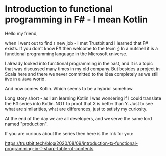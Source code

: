 # Introduction to functional programming in F# - I mean Kotlin

Hello my friend,

when I went out to find a new job - I met Trustbit and I learned that F# exists.
If you don't know F# then welcome to the team ;)
In a nutshell it is a functional programming language in the Microsoft universe.

I already looked into functional programming in the past,
and it is a topic that was discussed many times in my old company.
But besides a project in Scala here and there we never committed to the idea completely as we still live in a Java world.

And now comes Kotlin.
Which seems to be a hybrid, somehow.

Long story short - as I am learning Kotlin I was wondering if I could translate the F# series into Kotlin.
NOT to proof that X is better than Y.
Just to see what are similarities, what are differences, just to satisfy my curiosity.

At the end of the day we are all developers,
and we serve the same lord named "production".

If you are curious about the series then here is the link for you:

https://trustbit.tech/blog/2020/08/09/introduction-to-functional-programming-in-f-sharp-table-of-contents